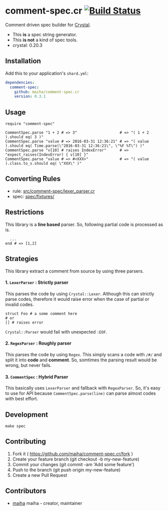 # comment-spec.cr [![Build Status](https://travis-ci.org/maiha/comment-spec.cr.svg?branch=master)](https://travis-ci.org/maiha/comment-spec.cr)

Comment driven spec builder for [Crystal](http://crystal-lang.org/).

- This **is** a spec string generator.
- This **is not** a kind of spec tools.
- crystal: 0.20.3

## Installation

Add this to your application's `shard.yml`:

```yaml
dependencies:
  comment-spec:
    github: maiha/comment-spec.cr
    version: 0.3.1
```

## Usage

```crystal
require "comment-spec"

CommentSpec.parse "1 + 2 # => 3"                   # => "( 1 + 2 ).should eq( 3 )"
CommentSpec.parse "value # => 2016-03-31 12:36:21" # => "( value ).should eq( Time.parse(\"2016-03-31 12:36:21\", \"%F %T\") )"
CommentSpec.parse "v[10] # raises IndexError"      # => "expect_raises(IndexError) { v[10] }"
CommentSpec.parse "value # => #<XXX>"              # => "( value ).class.to_s.should eq( \"XXX\" )"
```

## Converting Rules

- rule: [src/comment-spec/lexer_parser.cr](./src/comment-spec/lexer_parser.cr)
- spec: [spec/fixtures/](./spec/fixtures/)

## Restrictions

This library is a **line based** parser. So, following partial code is processed as is.

```
  ...
end # => [1,2]
```

## Strategies

This library extract a comment from source by using three parsers.

#### 1. `LexerParser` : Strictly parser

This parses the code by using `Crystal::Lexer`. Although this can strictly parse codes, therefore it would raise error when the case of partial or invalid codes.

```
struct Foo # a some comment here
# or
[] # raises error
```

`Crystal::Parser` would fail with unexpected `:EOF`.

#### 2. `RegexParser` : Roughly parser

This parses the code by using `Regex`. This simply scans a code with `/#/` and split it into **code** and **comment**. So, somtimes the parsing result would be wrong, but never fails.

#### 3. `CommentSpec` : Hybrid Parser

This basically uses `LexerParser` and fallback with `RegexParser`. So, it's easy to use for API because `CommentSpec.parse(line)` can parse almost codes with best effort.

## Development

```shell
make spec
```

## Contributing

1. Fork it ( https://github.com/maiha/comment-spec.cr/fork )
2. Create your feature branch (git checkout -b my-new-feature)
3. Commit your changes (git commit -am 'Add some feature')
4. Push to the branch (git push origin my-new-feature)
5. Create a new Pull Request

## Contributors

- [maiha](https://github.com/maiha) maiha - creator, maintainer

